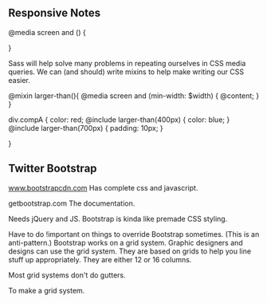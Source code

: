## Responsive Notes

@media screen and () {
	
}

Sass will help solve many problems in repeating ourselves in CSS media queries. 
We can (and should) write mixins to help make writing our CSS easier. 


@mixin larger-than(){
	@media screen and (min-width: $width) {
		@content;
	}
}

div.compA {
	color: red;
	@include larger-than(400px) {
		color: blue;
	}
	@include larger-than(700px) {
		padding: 10px;
	}

}

## Twitter Bootstrap

www.bootstrapcdn.com
Has complete css and javascript.

getbootstrap.com
The documentation. 

Needs jQuery and JS.
Bootstrap is kinda like premade CSS styling. 

Have to do !important on things to override Bootstrap sometimes. (This is an anti-pattern.)
Bootstrap works on a grid system.  Graphic designers and designs can use the grid system. They are based on grids to help you line stuff up appropriately. They are either 12 or 16 columns. 

Most grid systems don't do gutters. 

To make a grid system. 
